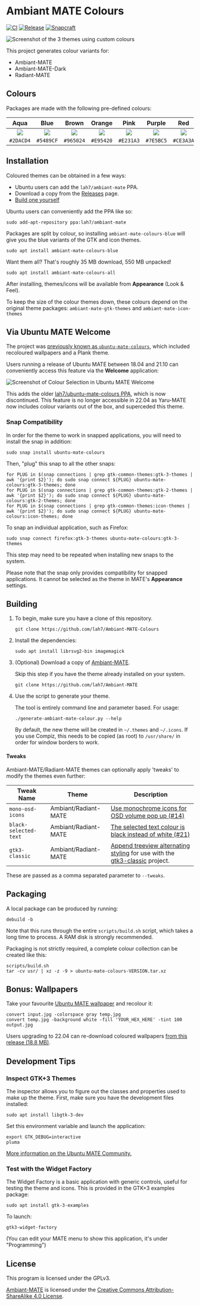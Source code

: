 # Ambiant MATE Colours

[![CI](https://github.com/lah7/Ambiant-MATE-Colours/workflows/CI/badge.svg?event=push)](https://github.com/lah7/Ambiant-MATE-Colours/actions?query=workflow%3A%22CI%22)
[![Release](https://img.shields.io/github/release/lah7/Ambiant-MATE-Colours.svg)](https://github.com/lah7/Ambiant-MATE-Colours/releases)
[![Snapcraft](https://snapcraft.io/ubuntu-mate-colours/badge.svg)](https://snapcraft.io/ubuntu-mate-colours)

![Screenshot of the 3 themes using custom colours](.github/readme/screenshot@2x.jpg)

This project generates colour variants for:

* Ambiant-MATE
* Ambiant-MATE-Dark
* Radiant-MATE


## Colours

Packages are made with the following pre-defined colours:

| Aqua                  | Blue                  | Brown                  | Orange                  | Pink                  | Purple                  | Red                  | Teal                  | Yellow                  |
| :-------------------: | :-------------------: | :--------------------: | :---------------------: | :-------------------: | :---------------------: | :------------------: | :-------------------: | :---------------------: |
| ![](.github/readme/aqua.png) | ![](.github/readme/blue.png) | ![](.github/readme/brown.png) | ![](.github/readme/orange.png) | ![](.github/readme/pink.png) | ![](.github/readme/purple.png) | ![](.github/readme/red.png) | ![](.github/readme/teal.png) | ![](.github/readme/yellow.png) |
| `#2DACD4`             | `#5489CF`             | `#965024`              | `#E95420`               | `#E231A3`             | `#7E5BC5`               | `#CE3A3A`            | `#1CB39F`             | `#DFCA25`               |


## Installation

Coloured themes can be obtained in a few ways:

* Ubuntu users can add the `lah7/ambiant-mate` PPA.
* Download a copy from the [Releases](https://github.com/lah7/Ambiant-MATE-Colours/releases) page.
* [Build one yourself](#building)

Ubuntu users can conveniently add the PPA like so:

    sudo add-apt-repository ppa:lah7/ambiant-mate

Packages are split by colour, so installing `ambiant-mate-colours-blue` will
give you the blue variants of the GTK and icon themes.

    sudo apt install ambiant-mate-colours-blue

Want them all? That's roughly 35 MB download, 550 MB unpacked!

    sudo apt install ambiant-mate-colours-all

After installing, themes/icons will be available from **Appearance** (Look & Feel).

To keep the size of the colour themes down, these colours depend on the original
theme packages: `ambiant-mate-gtk-themes` and `ambiant-mate-icon-themes`


## Via Ubuntu MATE Welcome

The project was [previously known as `ubuntu-mate-colours`](https://github.com/lah7/Ambiant-MATE-Colours/tree/49199e9b07d172608bfef83b70e242ff3657109f),
which included recoloured wallpapers and a Plank theme.

Users running a release of Ubuntu MATE between 18.04 and 21.10 can conveniently
access this feature via the **Welcome** application:

![Screenshot of Colour Selection in Ubuntu MATE Welcome](.github/readme/welcome.png)

This adds the older [lah7/ubuntu-mate-colours PPA](https://launchpad.net/~lah7/+archive/ubuntu/ubuntu-mate-colours/),
which is now discontinued. This feature is no longer accessible in 22.04 as Yaru-MATE
now includes colour variants out of the box, and superceded this theme.


### Snap Compatibility

In order for the theme to work in snapped applications, you will need to
install the snap in addition:

    sudo snap install ubuntu-mate-colours

Then, "plug" this snap to all the other snaps:

    for PLUG in $(snap connections | grep gtk-common-themes:gtk-3-themes | awk '{print $2}'); do sudo snap connect ${PLUG} ubuntu-mate-colours:gtk-3-themes; done
    for PLUG in $(snap connections | grep gtk-common-themes:gtk-2-themes | awk '{print $2}'); do sudo snap connect ${PLUG} ubuntu-mate-colours:gtk-2-themes; done
    for PLUG in $(snap connections | grep gtk-common-themes:icon-themes | awk '{print $2}'); do sudo snap connect ${PLUG} ubuntu-mate-colours:icon-themes; done

To snap an individual application, such as Firefox:

    sudo snap connect firefox:gtk-3-themes ubuntu-mate-colours:gtk-3-themes

This step may need to be repeated when installing new snaps to the system.

Please note that the snap only provides compatibility for snapped applications. It cannot
be selected as the theme in MATE's **Appearance** settings.


## Building

1. To begin, make sure you have a clone of this repository.

       git clone https://github.com/lah7/Ambiant-MATE-Colours

1. Install the dependencies:

       sudo apt install librsvg2-bin imagemagick

1. (Optional) Download a copy of [Ambiant-MATE].

    Skip this step if you have the theme already installed on your system.

       git clone https://github.com/lah7/Ambiant-MATE

1. Use the script to generate your theme.

    The tool is entirely command line and parameter based. For usage:

       ./generate-ambiant-mate-colour.py --help

    By default, the new theme will be created in `~/.themes` and `~/.icons`.
    If you use Compiz, this needs to be copied (as root) to `/usr/share/`
    in order for window borders to work.


#### Tweaks

Ambiant-MATE/Radiant-MATE themes can optionally apply 'tweaks' to modify the
themes even further:

| Tweak Name             | Theme                | Description                  |
| ---------------------- | -------------------- | ---------------------------- |
| `mono-osd-icons`       | Ambiant/Radiant-MATE | [Use monochrome icons for OSD volume pop up (#14)](https://github.com/lah7/Ambiant-MATE-Colours/issues/14)
| `black-selected-text`  | Ambiant/Radiant-MATE | [The selected text colour is black instead of white (#21)](https://github.com/lah7/Ambiant-MATE-Colours/issues/21)
| `gtk3-classic`         | Ambiant/Radiant-MATE | [Append treeview alternating styling](https://github.com/lah7/gtk3-classic/wiki/Treeview:-Alternating-Colours-CSS) for use with the [gtk3-classic](https://github.com/lah7/gtk3-classic) project.

These are passed as a comma separated parameter to `--tweaks`.


## Packaging

A local package can be produced by running:

    debuild -b

Note that this runs through the entire `scripts/build.sh` script, which takes a
long time to process. A RAM disk is strongly recommended.

Packaging is not strictly required, a complete colour collection can be created like this:

    scripts/build.sh
    tar -cv usr/ | xz -z -9 > ubuntu-mate-colours-VERSION.tar.xz


## Bonus: Wallpapers

Take your favourite [Ubuntu MATE wallpaper](https://github.com/ubuntu-mate/ubuntu-mate-artwork/tree/master/usr/share/backgrounds) and recolour it:

    convert input.jpg -colorspace gray temp.jpg
    convert temp.jpg -background white -fill 'YOUR_HEX_HERE' -tint 100 output.jpg

Users upgrading to 22.04 can re-download coloured wallpapers [from this release (18.8 MB)](https://github.com/lah7/Ambiant-MATE-Colours/releases/download/21.04.6.4/ubuntu-mate-colours-21.04.6.4.tar.xz).


## Development Tips

### Inspect GTK+3 Themes

The inspector allows you to figure out the classes and properties used to make
up the theme. First, make sure you have the development files installed:

    sudo apt install libgtk-3-dev

Set this environment variable and launch the application:

    export GTK_DEBUG=interactive
    pluma

[More information on the Ubuntu MATE Community.](https://ubuntu-mate.community/t/20150)


### Test with the Widget Factory

The Widget Factory is a basic application with generic controls, useful for testing
the theme and icons. This is provided in the GTK+3 examples package:

    sudo apt install gtk-3-examples

To launch:

    gtk3-widget-factory

(You can edit your MATE menu to show this application, it's under "Programming")


## License

This program is licensed under the GPLv3.

[Ambiant-MATE] is licensed under the [Creative Commons Attribution-ShareAlike 4.0 License].


[Ambiant-MATE]: https://github.com/lah7/Ambiant-MATE
[Creative Commons Attribution-ShareAlike 4.0 License]: https://creativecommons.org/licenses/by-sa/4.0/
